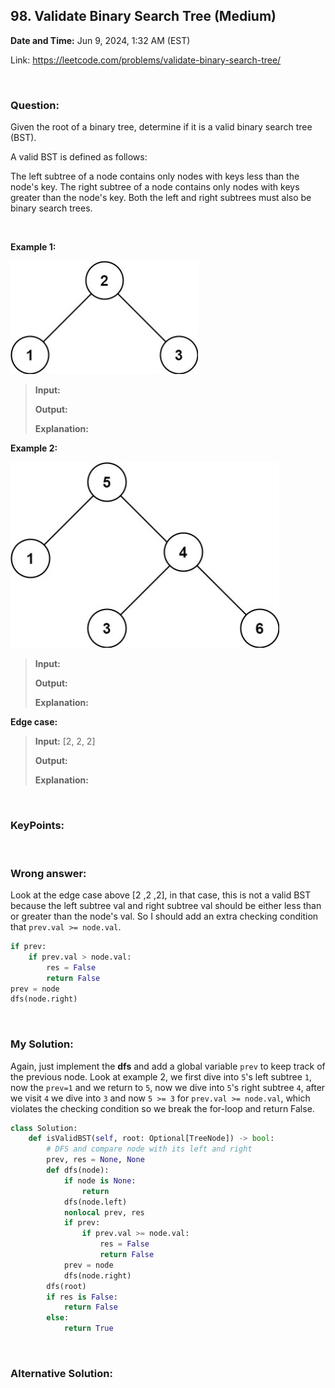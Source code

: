 ## 98. Validate Binary Search Tree (Medium)
**Date and Time:** Jun 9, 2024, 1:32 AM (EST)

Link: https://leetcode.com/problems/validate-binary-search-tree/

<br>

### Question:
Given the root of a binary tree, determine if it is a valid binary search tree (BST).

A valid BST is defined as follows:

The left subtree of a node contains only nodes with keys less than the node's key.
The right subtree of a node contains only nodes with keys greater than the node's key.
Both the left and right subtrees must also be binary search trees.

<br>

**Example 1:**

<img src="images/98_1.jpg" alt="drawing" width="300"/>

> **Input:**
> 
> **Output:**
>
> **Explanation:**

**Example 2:**

<img src="images/98_2.jpg" alt="drawing" width="430"/>

> **Input:**
> 
> **Output:**
>
> **Explanation:**

**Edge case:**
> **Input:** [2, 2, 2]
> 
> **Output:**
>
> **Explanation:**

<br>

### KeyPoints: 


<br>

### Wrong answer:
Look at the edge case above [2 ,2 ,2], in that case, this is not a valid BST because the left subtree val and right subtree val should be either less than or greater than the node's val. So I should add an extra checking condition that `prev.val >= node.val`.
```python
if prev:
    if prev.val > node.val:
        res = False
        return False
prev = node
dfs(node.right)
```

<br>

### My Solution:
Again, just implement the **dfs** and add a global variable `prev` to keep track of the previous node. Look at example 2, we first dive into `5`'s left subtree `1`, now the `prev=1` and we return to `5`, now we dive into `5`'s right subtree `4`, after we visit `4` we dive into `3` and now `5 >= 3` for `prev.val >= node.val`, which violates the checking condition so we break the for-loop and return False.

```python
class Solution:
    def isValidBST(self, root: Optional[TreeNode]) -> bool:
        # DFS and compare node with its left and right
        prev, res = None, None
        def dfs(node):
            if node is None:
                return
            dfs(node.left)
            nonlocal prev, res
            if prev:
                if prev.val >= node.val:
                    res = False
                    return False
            prev = node
            dfs(node.right)
        dfs(root)
        if res is False:
            return False
        else:
            return True
```
<br>

### Alternative Solution:
```python

```
